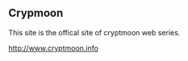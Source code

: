 ## Crypmoon   

This site is the offical site of cryptmoon web series. 

http://www.cryptmoon.info



